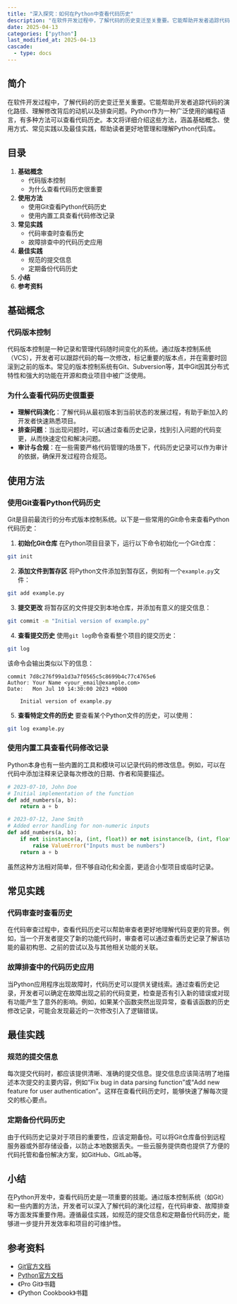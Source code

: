 ```yaml
---
title: "深入探究：如何在Python中查看代码历史"
description: "在软件开发过程中，了解代码的历史变迁至关重要。它能帮助开发者追踪代码的演化路径、理解修改背后的动机以及排查问题。Python作为一种广泛使用的编程语言，有多种方法可以查看代码历史。本文将详细介绍这些方法，涵盖基础概念、使用方式、常见实践以及最佳实践，帮助读者更好地管理和理解Python代码库。"
date: 2025-04-13
categories: ["python"]
last_modified_at: 2025-04-13
cascade:
  - type: docs
---
```



## 简介
在软件开发过程中，了解代码的历史变迁至关重要。它能帮助开发者追踪代码的演化路径、理解修改背后的动机以及排查问题。Python作为一种广泛使用的编程语言，有多种方法可以查看代码历史。本文将详细介绍这些方法，涵盖基础概念、使用方式、常见实践以及最佳实践，帮助读者更好地管理和理解Python代码库。

<!-- more -->
## 目录
1. **基础概念**
    - 代码版本控制
    - 为什么查看代码历史很重要
2. **使用方法**
    - 使用Git查看Python代码历史
    - 使用内置工具查看代码修改记录
3. **常见实践**
    - 代码审查时查看历史
    - 故障排查中的代码历史应用
4. **最佳实践**
    - 规范的提交信息
    - 定期备份代码历史
5. **小结**
6. **参考资料**

## 基础概念
### 代码版本控制
代码版本控制是一种记录和管理代码随时间变化的系统。通过版本控制系统（VCS），开发者可以跟踪代码的每一次修改，标记重要的版本点，并在需要时回滚到之前的版本。常见的版本控制系统有Git、Subversion等，其中Git因其分布式特性和强大的功能在开源和商业项目中被广泛使用。

### 为什么查看代码历史很重要
- **理解代码演化**：了解代码从最初版本到当前状态的发展过程，有助于新加入的开发者快速熟悉项目。
- **排查问题**：当出现问题时，可以通过查看历史记录，找到引入问题的代码变更，从而快速定位和解决问题。
- **审计与合规**：在一些需要严格代码管理的场景下，代码历史记录可以作为审计的依据，确保开发过程符合规范。

## 使用方法
### 使用Git查看Python代码历史
Git是目前最流行的分布式版本控制系统。以下是一些常用的Git命令来查看Python代码历史：

1. **初始化Git仓库**
在Python项目目录下，运行以下命令初始化一个Git仓库：
```bash
git init
```

2. **添加文件到暂存区**
将Python文件添加到暂存区，例如有一个`example.py`文件：
```bash
git add example.py
```

3. **提交更改**
将暂存区的文件提交到本地仓库，并添加有意义的提交信息：
```bash
git commit -m "Initial version of example.py"
```

4. **查看提交历史**
使用`git log`命令查看整个项目的提交历史：
```bash
git log
```
该命令会输出类似以下的信息：
```
commit 7d8c276f99a1d3a7f0565c5c8699b4c77c4765e6
Author: Your Name <your_email@example.com>
Date:   Mon Jul 10 14:30:00 2023 +0800

    Initial version of example.py
```

5. **查看特定文件的历史**
要查看某个Python文件的历史，可以使用：
```bash
git log example.py
```

### 使用内置工具查看代码修改记录
Python本身也有一些内置的工具和模块可以记录代码的修改信息。例如，可以在代码中添加注释来记录每次修改的日期、作者和简要描述。

```python
# 2023-07-10, John Doe
# Initial implementation of the function
def add_numbers(a, b):
    return a + b

# 2023-07-12, Jane Smith
# Added error handling for non-numeric inputs
def add_numbers(a, b):
    if not isinstance(a, (int, float)) or not isinstance(b, (int, float)):
        raise ValueError("Inputs must be numbers")
    return a + b
```

虽然这种方法相对简单，但不够自动化和全面，更适合小型项目或临时记录。

## 常见实践
### 代码审查时查看历史
在代码审查过程中，查看代码历史可以帮助审查者更好地理解代码变更的背景。例如，当一个开发者提交了新的功能代码时，审查者可以通过查看历史记录了解该功能的最初构思、之前的尝试以及与其他相关功能的关联。

### 故障排查中的代码历史应用
当Python应用程序出现故障时，代码历史可以提供关键线索。通过查看历史记录，开发者可以确定在故障出现之前的代码变更，检查是否有引入新的错误或对现有功能产生了意外的影响。例如，如果某个函数突然出现异常，查看该函数的历史修改记录，可能会发现最近的一次修改引入了逻辑错误。

## 最佳实践
### 规范的提交信息
每次提交代码时，都应该提供清晰、准确的提交信息。提交信息应该简洁明了地描述本次提交的主要内容，例如“Fix bug in data parsing function”或“Add new feature for user authentication”。这样在查看代码历史时，能够快速了解每次提交的核心要点。

### 定期备份代码历史
由于代码历史记录对于项目的重要性，应该定期备份。可以将Git仓库备份到远程服务器或外部存储设备，以防止本地数据丢失。一些云服务提供商也提供了方便的代码托管和备份解决方案，如GitHub、GitLab等。

## 小结
在Python开发中，查看代码历史是一项重要的技能。通过版本控制系统（如Git）和一些内置的方法，开发者可以深入了解代码的演化过程，在代码审查、故障排查等方面发挥重要作用。遵循最佳实践，如规范的提交信息和定期备份代码历史，能够进一步提升开发效率和项目的可维护性。

## 参考资料
- [Git官方文档](https://git-scm.com/docs)
- [Python官方文档](https://docs.python.org/3/)
- 《Pro Git》书籍
- 《Python Cookbook》书籍